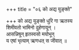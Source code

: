 +++
title = "०६ को अद्य युङ्क्ते"

+++
को अद्य युङ्क्ते धुरि गा ऋतस्य  
शिमीवतो भामिनो दुर्हणायून् ।  
आसन्निषून् हृतस्वसो मयोभून्  
य एषां भृत्याम् ऋणधत् स जीवात् ॥